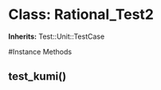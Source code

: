 # Class: Rational_Test2
**Inherits:** Test::Unit::TestCase
    




#Instance Methods
## test_kumi() [](#method-i-test_kumi)

